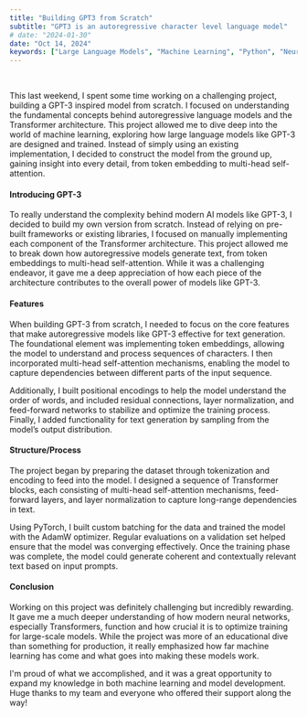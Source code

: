 ```yaml
---
title: "Building GPT3 from Scratch"
subtitle: "GPT3 is an autoregressive character level language model"
# date: "2024-01-30"
date: "Oct 14, 2024"
keywords: ["Large Language Models", "Machine Learning", "Python", "Neural Networks"]
---
```


<br>

This last weekend, I spent some time working on a challenging project, building a GPT-3 inspired model from scratch. I focused on understanding the fundamental concepts behind autoregressive language models and the Transformer architecture. This project allowed me to dive deep into the world of machine learning, exploring how large language models like GPT-3 are designed and trained. Instead of simply using an existing implementation, I decided to construct the model from the ground up, gaining insight into every detail, from token embedding to multi-head self-attention.

#### Introducing GPT-3

To really understand the complexity behind modern AI models like GPT-3, I decided to build my own version from scratch. Instead of relying on pre-built frameworks or existing libraries, I focused on manually implementing each component of the Transformer architecture. This project allowed me to break down how autoregressive models generate text, from token embeddings to multi-head self-attention. While it was a challenging endeavor, it gave me a deep appreciation of how each piece of the architecture contributes to the overall power of models like GPT-3.

#### Features

When building GPT-3 from scratch, I needed to focus on the core features that make autoregressive models like GPT-3 effective for text generation. The foundational element was implementing token embeddings, allowing the model to understand and process sequences of characters. I then incorporated multi-head self-attention mechanisms, enabling the model to capture dependencies between different parts of the input sequence. 

Additionally, I built positional encodings to help the model understand the order of words, and included residual connections, layer normalization, and feed-forward networks to stabilize and optimize the training process. Finally, I added functionality for text generation by sampling from the model’s output distribution.

#### Structure/Process

The project began by preparing the dataset through tokenization and encoding to feed into the model. I designed a sequence of Transformer blocks, each consisting of multi-head self-attention mechanisms, feed-forward layers, and layer normalization to capture long-range dependencies in text. 

Using PyTorch, I built custom batching for the data and trained the model with the AdamW optimizer. Regular evaluations on a validation set helped ensure that the model was converging effectively. Once the training phase was complete, the model could generate coherent and contextually relevant text based on input prompts.

#### Conclusion

Working on this project was definitely challenging but incredibly rewarding. It gave me a much deeper understanding of how modern neural networks, especially Transformers, function and how crucial it is to optimize training for large-scale models. While the project was more of an educational dive than something for production, it really emphasized how far machine learning has come and what goes into making these models work.

I'm proud of what we accomplished, and it was a great opportunity to expand my knowledge in both machine learning and model development. Huge thanks to my team and everyone who offered their support along the way!


